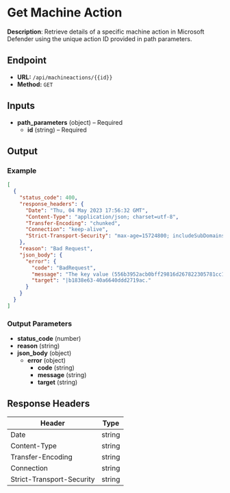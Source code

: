 # Get Machine Action

**Description**: Retrieve details of a specific machine action in Microsoft Defender using the unique action ID provided in path parameters.

## Endpoint

- **URL:** `/api/machineactions/{{id}}`
- **Method:** `GET`
## Inputs

- **path_parameters** (object) – Required
  - **id** (string) – Required
## Output

### Example

```json
[
  {
    "status_code": 400,
    "response_headers": {
      "Date": "Thu, 04 May 2023 17:56:32 GMT",
      "Content-Type": "application/json; charset=utf-8",
      "Transfer-Encoding": "chunked",
      "Connection": "keep-alive",
      "Strict-Transport-Security": "max-age=15724800; includeSubDomains"
    },
    "reason": "Bad Request",
    "json_body": {
      "error": {
        "code": "BadRequest",
        "message": "The key value (556b3952acb0bff29816d267822305781cc183ec) from request is not valid. The key value should be format of type 'Edm.Guid'.",
        "target": "|b1838e63-40a6640ddd2719ac."
      }
    }
  }
]
```
### Output Parameters

- **status_code** (number)
- **reason** (string)
- **json_body** (object)
  - **error** (object)
    - **code** (string)
    - **message** (string)
    - **target** (string)
## Response Headers

| Header | Type |
|--------|------|
| Date | string |
| Content-Type | string |
| Transfer-Encoding | string |
| Connection | string |
| Strict-Transport-Security | string |